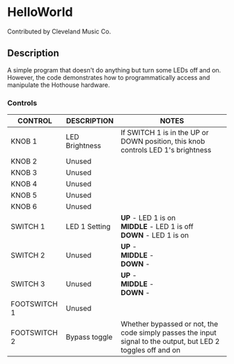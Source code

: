 # HelloWorld

Contributed by Cleveland Music Co.

## Description

A simple program that doesn't do anything but turn some LEDs off and on. However, the code demonstrates how to programmatically access and manipulate the Hothouse hardware.

### Controls

| CONTROL | DESCRIPTION | NOTES |
|-|-|-|
| KNOB 1 | LED Brightness | If SWITCH 1 is in the UP or DOWN position, this knob controls LED 1's brightness |
| KNOB 2 | Unused |  |
| KNOB 3 | Unused |  |
| KNOB 4 | Unused |  |
| KNOB 5 | Unused |  |
| KNOB 6 | Unused |  |
| SWITCH 1 | LED 1 Setting | **UP** - LED 1 is on<br/>**MIDDLE** - LED 1 is off<br/>**DOWN** - LED 1 is on |
| SWITCH 2 | Unused | **UP** - <br/>**MIDDLE** - <br/>**DOWN** -  |
| SWITCH 3 | Unused | **UP** - <br/>**MIDDLE** - <br/>**DOWN** -  |
| FOOTSWITCH 1 | Unused |  |
| FOOTSWITCH 2 | Bypass toggle | Whether bypassed or not, the code simply passes the input signal to the output, but LED 2 toggles off and on |

